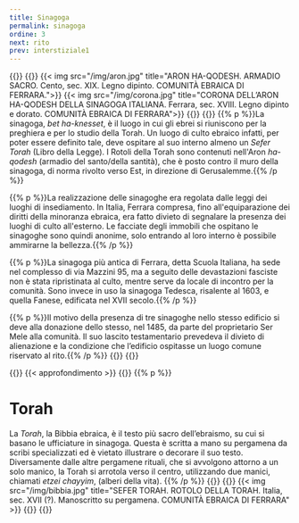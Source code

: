 ```yaml
---
title: Sinagoga
permalink: sinagoga
ordine: 3
next: rito
prev: interstiziale1
---
```

{{<row>}}
{{<column>}}
{{< img src="/img/aron.jpg" title="ARON HA-QODESH. ARMADIO SACRO. Cento, sec. XIX. Legno dipinto. COMUNITÀ EBRAICA DI FERRARA.">}}
{{< img src="/img/corona.jpg" title="CORONA DELL’ARON HA-QODESH DELLA SINAGOGA ITALIANA. Ferrara, sec. XVIII. Legno dipinto e dorato. COMUNITÀ EBRAICA DI FERRARA">}}
{{</column>}}
{{<column>}}
{{% p %}}La sinagoga, *bet ha-knesset*, è il luogo in cui gli ebrei si riuniscono per la preghiera e per lo studio della Torah. Un luogo di culto ebraico infatti, per poter
essere definito tale, deve ospitare al suo interno almeno un *Sefer Torah* (Libro della Legge).
I Rotoli della Torah sono contenuti nell'Aron *ha-qodesh* (armadio del santo/della santità), che è posto contro il muro della sinagoga, di norma rivolto verso Est,
in direzione di Gerusalemme.{{% /p %}}

{{% p %}}La realizzazione delle sinagoghe era regolata dalle leggi dei luoghi di insediamento. In Italia, Ferrara compresa, fino all'equiparazione dei diritti della minoranza ebraica, era fatto divieto di segnalare la presenza dei luoghi di culto all'esterno. Le facciate degli immobili che ospitano le sinagoghe sono quindi
anonime, solo entrando al loro interno è possibile ammirarne la bellezza.{{% /p %}}

{{% p %}}La sinagoga più antica di Ferrara, detta Scuola Italiana, ha sede nel complesso di via Mazzini 95, ma a seguito delle devastazioni fasciste non è stata
ripristinata al culto, mentre serve da locale di incontro per la comunità. Sono invece in uso la sinagoga Tedesca, risalente al 1603, e quella Fanese, edificata
nel XVII secolo.{{% /p %}}

{{% p %}}Il motivo della presenza di tre sinagoghe nello stesso edificio si deve alla donazione dello stesso, nel 1485, da parte del proprietario Ser Mele alla comunità. Il
suo lascito testamentario prevedeva il divieto di alienazione e la condizione che l’edificio ospitasse un luogo comune riservato al rito.{{% /p %}}
{{</column>}}
{{</row>}}

{{<row class="approfondimento">}}
{{< approfondimento >}}
{{<column>}}
{{% p %}}
# Torah
La *Torah*, la Bibbia ebraica, è il testo più sacro dell’ebraismo, su cui si basano le ufficiature in sinagoga. Questa è scritta a mano su pergamena da scribi
specializzati ed è vietato illustrare o decorare il suo testo. Diversamente dalle altre pergamene rituali, che si avvolgono attorno a un solo manico, la Torah si arrotola
verso il centro, utilizzando due manici, chiamati *etzei chayyim*, (alberi della vita).
{{% /p %}}
{{</column>}}
{{<column>}}
{{< img src="/img/bibbia.jpg" title="SEFER TORAH. ROTOLO DELLA TORAH. Italia, sec. XVII (?). Manoscritto su pergamena. COMUNITÀ EBRAICA DI FERRARA" >}}
{{</column>}}
{{</row>}}